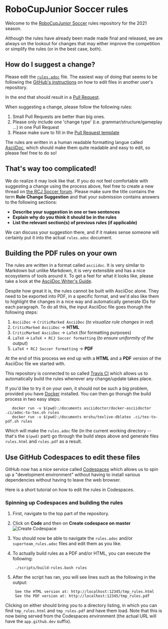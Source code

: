# RoboCupJunior Soccer rules

Welcome to the [RoboCupJunior Soccer](https://junior.robocup.org/) rules
repository for the 2021 season.

Although the rules have already been made made final and released, we are
always on the lookout for changes that may either improve the competition or
simplify the rules (or in the best case, both).

## How do I suggest a change?

Please edit the [`rules.adoc`](https://github.com/RoboCupJuniorTC/soccer-rules/edit/master/rules.adoc)
file. The easiest way of doing that seems to be following the
[GitHub's instructions](https://help.github.com/articles/editing-files-in-another-user-s-repository/)
on how to edit files in another user's repository.

In the end that should
result in a [Pull Request](https://help.github.com/articles/creating-a-pull-request/).

When suggesting a change, please follow the following rules:

1. Small Pull Requests are better than big ones.
2. Please only include one 'change type' (i.e. grammar/structure/gameplay ...)
   in one Pull Request
3. Please make sure to fill in the [Pull Request template](PULL_REQUEST_TEMPLATE.md)

The rules are written in a human readable formatting langue called
[AsciiDoc](https://asciidoctor.org/docs/asciidoc-writers-guide/), which should
make them quite readable and easy to edit, so please feel free to do so!

## That's way too complicated!

We do realize it may look like that. If you do not feel comfortable with
suggesting a change using the process above, feel free to create a new thread
on [the RCJ Soccer forum](https://junior.forum.robocup.org/c/robocupjunior-soccer).
Please make sure the title contains the term **Rule Change Suggestion** and
that your submission contains answers to the following sections:

- **Describe your suggestion in one or two sentences**
- **Explain why do you think it should be in the rules**
- **List the relevant section(s) of previous rules (if applicable)**


We can discuss your suggestion there, and if it makes sense someone will
certainly put it into the actual `rules.adoc` document.

## Building the PDF rules on your own

The rules are written in a format called `asciidoc`. It is very similar to
Markdown but unlike Markdown, it is very extensible and has a nice ecosystems
of tools around it. To get a feel for what it looks like, please take a look at
the [AsciiDoc Writer's Guide](https://asciidoctor.org/docs/asciidoc-writers-guide/).

Despite how great it is, the rules cannot be built with AsciiDoc alone. They
need to be exported into PDF, in a specific format, and we'd also like them to
highlight the changes in a nice way and automatically generate IDs for each
paragraph. To do all this, the input AsciiDoc file goes thorugh the following
steps:

1. `AsciiDoc` -> `CriticMarked AsciiDoc` (_to visualize rule changes in red_)
2. `CriticMarked AsciiDoc` -> **HTML**
3. `CriticMarked AsciiDoc` -> `LaTeX` (for formatting purposes)
4. `LaTeX` -> `LaTeX + RCJ Soccer formatting` (_to ensure uniformity of the output_)
5. `LaTeX + RCJ Soccer formatting` -> **PDF**

At the end of this process we end up with a **HTML** and a **PDF** version of
the AsciiDoc file we started with.

This repository is connected to so called [Travis CI](http://travis-ci.org/)
which allows us to automatically build the rules whenever any change/update
takes place.

If you'd like to try it on your own, it should not be such a big problem,
provided you have [Docker](https://docker.com) installed. You can then go
thorugh the build process in two easy steps:

       docker run -v $(pwd):/documents asciidoctor/docker-asciidoctor .ci/adoc-to-tex.sh rules
       docker run -v $(pwd):/documents mrshu/texlive-dblatex .ci/tex-to-pdf.sh rules

Which will make the `rules.adoc` file (in the current working directory --
that's the `$(pwd)` part) go through the build steps above and generate files
`rules.html` and `rules.pdf` as a result.

## Use GitHub Codespaces to edit these files

GitHub now has a nice service called [Codespaces](https://github.com/features/codespaces)
which allows us to spin up a "development environment" without having to
install various dependencies without having to leave the web browser.

Here is a short tutorial on how to edit the rules in Codespaces.

### Spinning up Codespaces and building the rules

1. First, navigate to the top part of the repository.

2. Click on **Code** and then on **Create codespace on master**
![Create Codespace](./images/codespaces.png)

3. You should now be able to navigate the `rules.adoc` and/or `superteam_rules.adoc` files and edit them as you like.

4. To actually build rules as a PDF and/or HTML, you can execute the following:

        ./scripts/build-rules.bash rules

5. After the script has ran, you will see lines such as the following in the output:

        See the HTML version at: http://localhost:12345/tmp_rules.html
        See the PDF version at: http://localhost:12345/tmp_rules.pdf

Clicking on either should bring you to a directory listing, in which you can find `tmp_rules.html` and `tmp_rules.pdf` and have them load. Note that this is now being served from the Codespaces environment (the actual URL will have the `app.github.dev` suffix).
